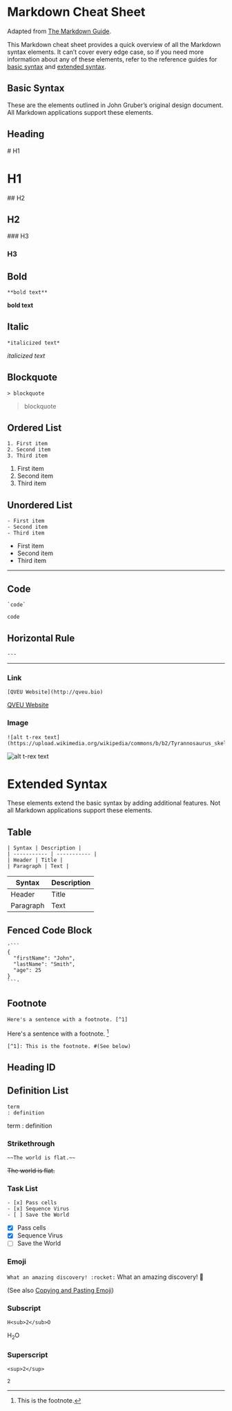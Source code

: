# Markdown Cheat Sheet

Adapted from  [The Markdown Guide](https://www.markdownguide.org).

This Markdown cheat sheet provides a quick overview of all the Markdown syntax elements. It can’t cover every edge case, so if you need more information about any of these elements, refer to the reference guides for [basic syntax](https://www.markdownguide.org/basic-syntax) and [extended syntax](https://www.markdownguide.org/extended-syntax).

## Basic Syntax

These are the elements outlined in John Gruber’s original design document. All Markdown applications support these elements.

## Heading

\# H1
# H1

\## H2
## H2
\### H3
### H3

## Bold

```
**bold text**
```
**bold text**

## Italic

```
*italicized text*
```
*italicized text*

## Blockquote
```
> blockquote
```
> blockquote

## Ordered List
```
1. First item 
2. Second item 
3. Third item 
```

1. First item
2. Second item
3. Third item

## Unordered List

```
- First item
- Second item 
- Third item
```
- First item
- Second item
- Third item
---
## Code

```
`code`
```
`code`

## Horizontal Rule

```
---
```
---

### Link
```
[QVEU Website](http://qveu.bio)
```

[QVEU Website](http://qveu.bio)

### Image
```
![alt t-rex text](https://upload.wikimedia.org/wikipedia/commons/b/b2/Tyrannosaurus_skeletal_diagram.jpg)
```

![alt t-rex text](https://upload.wikimedia.org/wikipedia/commons/b/b2/Tyrannosaurus_skeletal_diagram.jpg)

# Extended Syntax

These elements extend the basic syntax by adding additional features. Not all Markdown applications support these elements.

## Table
```
| Syntax | Description |
| ----------- | ----------- |
| Header | Title |
| Paragraph | Text |
```

| Syntax | Description |
| ----------- | ----------- |
| Header | Title |
| Paragraph | Text |

## Fenced Code Block
```
'```
{
  "firstName": "John",
  "lastName": "Smith",
  "age": 25
}
```'
```
## Footnote

```
Here's a sentence with a footnote. [^1]
```
Here's a sentence with a footnote. [^1]

```
[^1]: This is the footnote. #(See below)
```
[^1]: This is the footnote.

## Heading ID

## Definition List
```
term
: definition
```
term
: definition

### Strikethrough

```
~~The world is flat.~~
```
~~The world is flat.~~

### Task List
```
- [x] Pass cells
- [x] Sequence Virus
- [ ] Save the World
```
- [x] Pass cells
- [x] Sequence Virus
- [ ] Save the World
### Emoji

```What an amazing discovery! :rocket:```
What an amazing discovery! :rocket:

(See also [Copying and Pasting Emoji](https://www.markdownguide.org/extended-syntax/#copying-and-pasting-emoji))

### Subscript

```
H<sub>2</sub>O
```
H<sub>2</sub>O

### Superscript
```
<sup>2</sup>
```
<sub>2</sub>
